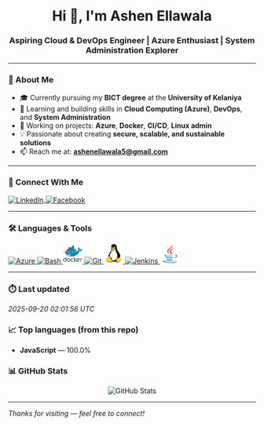 <h1 align="center">Hi 👋, I'm Ashen Ellawala</h1>
<h3 align="center">Aspiring Cloud & DevOps Engineer | Azure Enthusiast | System Administration Explorer</h3>

---

### 🚀 About Me
- 🎓 Currently pursuing my **BICT degree** at the **University of Kelaniya**  
- 🌱 Learning and building skills in **Cloud Computing (Azure)**, **DevOps**, and **System Administration**  
- 🔭 Working on projects: **Azure**, **Docker**, **CI/CD**, **Linux admin**  
- 💡 Passionate about creating **secure, scalable, and sustainable solutions**  
- 📫 Reach me at: **ashenellawala5@gmail.com**

---

### 🤝 Connect With Me
<p align="left">
  <a href="https://linkedin.com/in/ashen-ellawala-06075a277" target="_blank">
    <img align="center" src="https://raw.githubusercontent.com/rahuldkjain/github-profile-readme-generator/master/src/images/icons/Social/linked-in-alt.svg" alt="LinkedIn" height="30" width="40" />
  </a>
  <a href="https://facebook.com/ashen.ellawala" target="_blank">
    <img align="center" src="https://raw.githubusercontent.com/rahuldkjain/github-profile-readme-generator/master/src/images/icons/Social/facebook.svg" alt="Facebook" height="30" width="40" />
  </a>
</p>

---

### 🛠️ Languages & Tools
<p align="left">
  <a href="https://azure.microsoft.com/" target="_blank"> 
    <img src="https://www.vectorlogo.zone/logos/microsoft_azure/microsoft_azure-icon.svg" alt="Azure" width="40" height="40"/> 
  </a>
  <a href="https://www.gnu.org/software/bash/" target="_blank"> 
    <img src="https://www.vectorlogo.zone/logos/gnu_bash/gnu_bash-icon.svg" alt="Bash" width="40" height="40"/> 
  </a>
  <a href="https://www.docker.com/" target="_blank"> 
    <img src="https://raw.githubusercontent.com/devicons/devicon/master/icons/docker/docker-original-wordmark.svg" alt="Docker" width="40" height="40"/> 
  </a>
  <a href="https://git-scm.com/" target="_blank"> 
    <img src="https://www.vectorlogo.zone/logos/git-scm/git-scm-icon.svg" alt="Git" width="40" height="40"/> 
  </a>
  <a href="https://www.linux.org/" target="_blank"> 
    <img src="https://raw.githubusercontent.com/devicons/devicon/master/icons/linux/linux-original.svg" alt="Linux" width="40" height="40"/> 
  </a>
  <a href="https://www.jenkins.io" target="_blank"> 
    <img src="https://www.vectorlogo.zone/logos/jenkins/jenkins-icon.svg" alt="Jenkins" width="40" height="40"/> 
  </a>
  <a href="https://www.java.com" target="_blank"> 
    <img src="https://raw.githubusercontent.com/devicons/devicon/master/icons/java/java-original.svg" alt="Java" width="40" height="40"/> 
  </a>
</p>

---

<!-- AUTO-GEN:START -->
<!-- The section below is automatically generated by .github/workflows/update-readme.yml -->
### ⏱️ Last updated
*2025-09-20 02:01:56 UTC*

### 📈 Top languages (from this repo)

- **JavaScript** — 100.0%

### 📊 GitHub Stats
<p align="center">
  <img src="https://github-readme-stats.vercel.app/api?username=AshenEllawala&show_icons=true&theme=tokyonight" alt="GitHub Stats" />
</p>
<!-- AUTO-GEN:END -->

---
*Thanks for visiting — feel free to connect!*


